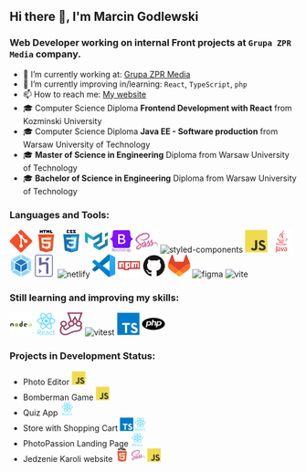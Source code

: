 ## Hi there 👋, I'm Marcin Godlewski
### Web Developer working on internal Front projects at ```Grupa ZPR Media``` company.

- 🔭 I’m currently working at: [Grupa ZPR Media](https://www.grupazpr.pl/)
- 🌱 I’m currently improving in/learning: `React`, `TypeScript`, `php`
- 📫 How to reach me: [My website](https://goldipl.github.io/Marcin-Programuje/)
- 🎓 Computer Science Diploma **Frontend Development with React** from Kozminski University
- 🎓 Computer Science Diploma **Java EE - Software production** from Warsaw University of Technology
- 🎓 **Master of Science in Engineering** Diploma from Warsaw University of Technology
- 🎓 **Bachelor of Science in Engineering** Diploma from Warsaw University of Technology

### Languages and Tools:
<img src="https://raw.githubusercontent.com/devicons/devicon/master/icons/git/git-original.svg" alt="git" width="40" height="40"/> <img src="https://raw.githubusercontent.com/devicons/devicon/master/icons/html5/html5-original-wordmark.svg" alt="html5" width="40" height="40"/> <img src="https://raw.githubusercontent.com/devicons/devicon/master/icons/css3/css3-original-wordmark.svg" alt="css3" width="40" height="40"/> <img src="https://raw.githubusercontent.com/devicons/devicon/1119b9f84c0290e0f0b38982099a2bd027a48bf1/icons/materialui/materialui-original.svg" alt="materialui" width="40" height="40"/> <img src="https://raw.githubusercontent.com/devicons/devicon/1119b9f84c0290e0f0b38982099a2bd027a48bf1/icons/bootstrap/bootstrap-original-wordmark.svg" alt="bootstrap" width="40" height="40"/> <img src="https://raw.githubusercontent.com/devicons/devicon/master/icons/sass/sass-original.svg" alt="sass" width="40" height="40"/> <img src="https://raw.githubusercontent.com/styled-components/brand/master/styled-components.png" alt="styled-components" width="40" height="40"/> <img src="https://raw.githubusercontent.com/devicons/devicon/master/icons/javascript/javascript-original.svg" alt="javascript" width="40" height="40"/> <img src="https://raw.githubusercontent.com/devicons/devicon/master/icons/java/java-plain-wordmark.svg" alt="java" width="40" height="40"/> <img src="https://raw.githubusercontent.com/devicons/devicon/master/icons/webpack/webpack-original.svg" alt="webpack" width="40" height="40"/><img src="https://raw.githubusercontent.com/devicons/devicon/master/icons/heroku/heroku-original.svg" alt="heroku" width="40" height="40"/> <img src="https://www.vectorlogo.zone/logos/netlify/netlify-icon.svg" alt="netlify" width="40" height="40"/> <img src="https://raw.githubusercontent.com/devicons/devicon/master/icons/vscode/vscode-original.svg" alt="vscode" width="40" height="40"/> <img src="https://raw.githubusercontent.com/devicons/devicon/master/icons/npm/npm-original-wordmark.svg" alt="npm" width="40" height="40"/> <img src="https://raw.githubusercontent.com/devicons/devicon/master/icons/github/github-original.svg" alt="github" width="40" height="40"/> <img src="https://raw.githubusercontent.com/devicons/devicon/master/icons/gitlab/gitlab-original.svg" alt="gitlab" width="40" height="40"/> <img src="https://www.vectorlogo.zone/logos/figma/figma-icon.svg" alt="figma" width="40" height="40"/> <img src="https://www.svgrepo.com/show/374167/vite.svg" alt="vite" width="40" height="40"/>

### Still learning and improving my skills:
<img src="https://raw.githubusercontent.com/devicons/devicon/master/icons/nodejs/nodejs-original-wordmark.svg" alt="nodejs" width="40" height="40"/> <img src="https://raw.githubusercontent.com/devicons/devicon/master/icons/react/react-original-wordmark.svg" alt="react" width="40" height="40"/> <img src="https://raw.githubusercontent.com/devicons/devicon/1119b9f84c0290e0f0b38982099a2bd027a48bf1/icons/jest/jest-plain.svg" alt="jest" width="40" height="40"/> <img src="https://raw.githubusercontent.com/vitest-dev/vitest/c3621c9405614c9af21d4074a8fdb1946caec5a3/docs/public/logo.svg" alt="vitest" width="40" height="40"/> <img src="https://raw.githubusercontent.com/devicons/devicon/1119b9f84c0290e0f0b38982099a2bd027a48bf1/icons/typescript/typescript-original.svg" alt="typescript" width="40" height="40"/> <img src="https://raw.githubusercontent.com/devicons/devicon/1119b9f84c0290e0f0b38982099a2bd027a48bf1/icons/php/php-plain.svg" alt="php" width="40" height="40"/>

### Projects in Development Status:
* Photo Editor <img src="https://raw.githubusercontent.com/devicons/devicon/master/icons/javascript/javascript-original.svg" alt="javascript" width="24" height="24"/>
* Bomberman Game <img src="https://raw.githubusercontent.com/devicons/devicon/master/icons/javascript/javascript-original.svg" alt="javascript" width="24" height="24"/>
* Quiz App <img src="https://raw.githubusercontent.com/devicons/devicon/master/icons/react/react-original-wordmark.svg" alt="react" width="24" height="24"/>
* Store with Shopping Cart <img src="https://raw.githubusercontent.com/devicons/devicon/1119b9f84c0290e0f0b38982099a2bd027a48bf1/icons/typescript/typescript-original.svg" alt="typescript" width="24" height="24"/><img src="https://raw.githubusercontent.com/devicons/devicon/master/icons/react/react-original-wordmark.svg" alt="react" width="24" height="24"/>
* PhotoPassion Landing Page <img src="https://raw.githubusercontent.com/devicons/devicon/master/icons/react/react-original-wordmark.svg" alt="react" width="24" height="24"/>
* Jedzenie Karoli website <img src="https://raw.githubusercontent.com/devicons/devicon/master/icons/html5/html5-original-wordmark.svg" alt="html5" width="24" height="24"/> <img src="https://raw.githubusercontent.com/devicons/devicon/master/icons/sass/sass-original.svg" alt="sass" width="24" height="24"/> <img src="https://raw.githubusercontent.com/devicons/devicon/master/icons/javascript/javascript-original.svg" alt="javascript" width="24" height="24"/>
